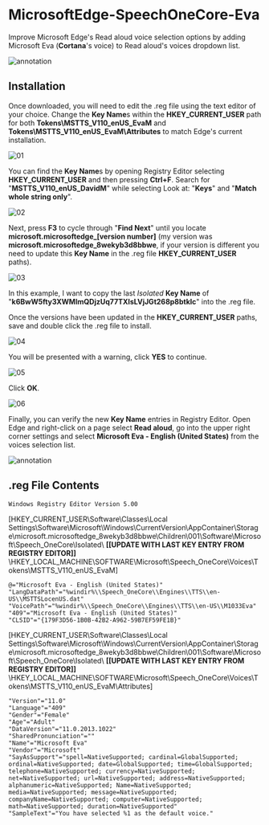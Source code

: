 # MicrosoftEdge-SpeechOneCore-Eva
Improve Microsoft Edge's Read aloud voice selection options by adding Microsoft Eva (**Cortana**'s voice) to Read aloud's voices dropdown list.

![annotation](https://user-images.githubusercontent.com/29287158/46510559-9a59d800-c7fe-11e8-87e4-dd91a8ecee84.png)

## Installation
Once downloaded, you will need to edit the .reg file using the text editor of your choice. Change the **Key Name**s within the **HKEY_CURRENT_USER** path for both **Tokens\MSTTS_V110_enUS_EvaM** and **Tokens\MSTTS_V110_enUS_EvaM\Attributes** to match Edge's current installation. 

![01](https://user-images.githubusercontent.com/29287158/46514618-cf245a00-c813-11e8-9997-e66b5c84a9cb.PNG)

You can find the **Key Name**s by opening Registry Editor selecting **HKEY_CURRENT_USER** and then pressing **Ctrl+F**. Search for "**MSTTS_V110_enUS_DavidM**" while selecting Look at: "**Keys**" and "**Match whole string only**". 

![02](https://user-images.githubusercontent.com/29287158/46512851-df840700-c80a-11e8-9bcd-5161ba4c09fe.PNG)

Next, press **F3** to cycle through "**Find Next**" until you locate **microsoft.microsoftedge_[version number]** (my version was **microsoft.microsoftedge_8wekyb3d8bbwe**, if your version is different you need to update this **Key Name** in the .reg file **HKEY_CURRENT_USER** paths).

![03](https://user-images.githubusercontent.com/29287158/46513242-90d76c80-c80c-11e8-8cbf-5f9a45c16653.PNG)

In this example, I want to copy the last *Isolated* **Key Name** of "**k6BwW5fty3XWMlmQDjzUq77TXIsLVjJGt268p8btklc**" into the .reg file.

Once the versions have been updated in the **HKEY_CURRENT_USER** paths, save and double click the .reg file to install.

![04](https://user-images.githubusercontent.com/29287158/46513547-e95b3980-c80d-11e8-9975-f86503f54934.PNG)

You will be presented with a warning, click **YES** to continue.

![05](https://user-images.githubusercontent.com/29287158/46513593-2d4e3e80-c80e-11e8-89c4-8a9e3337944e.PNG)

Click **OK**.

![06](https://user-images.githubusercontent.com/29287158/46513618-4ce56700-c80e-11e8-8133-99a55787e675.PNG)

Finally, you can verify the new **Key Name** entries in Registry Editor. Open Edge and right-click on a page select **Read aloud**, go into the upper right corner settings and select **Microsoft Eva - English (United States)** from the voices selection list.

![annotation](https://user-images.githubusercontent.com/29287158/46510559-9a59d800-c7fe-11e8-87e4-dd91a8ecee84.png)

## .reg File Contents

```
Windows Registry Editor Version 5.00
```

[HKEY_CURRENT_USER\Software\Classes\Local Settings\Software\Microsoft\Windows\CurrentVersion\AppContainer\Storage\microsoft.microsoftedge_8wekyb3d8bbwe\Children\001\Software\Microsoft\Speech_OneCore\Isolated\ **[[UPDATE WITH LAST KEY ENTRY FROM REGISTRY EDITOR]]** \HKEY_LOCAL_MACHINE\SOFTWARE\Microsoft\Speech_OneCore\Voices\Tokens\MSTTS_V110_enUS_EvaM]

```
@="Microsoft Eva - English (United States)"
"LangDataPath"="%windir%\\Speech_OneCore\\Engines\\TTS\\en-US\\MSTTSLocenUS.dat"
"VoicePath"="%windir%\\Speech_OneCore\\Engines\\TTS\\en-US\\M1033Eva"
"409"="Microsoft Eva - English (United States)"
"CLSID"="{179F3D56-1B0B-42B2-A962-59B7EF59FE1B}"
```
[HKEY_CURRENT_USER\Software\Classes\Local Settings\Software\Microsoft\Windows\CurrentVersion\AppContainer\Storage\microsoft.microsoftedge_8wekyb3d8bbwe\Children\001\Software\Microsoft\Speech_OneCore\Isolated\ **[[UPDATE WITH LAST KEY ENTRY FROM REGISTRY EDITOR]]** \HKEY_LOCAL_MACHINE\SOFTWARE\Microsoft\Speech_OneCore\Voices\Tokens\MSTTS_V110_enUS_EvaM\Attributes]

```
"Version"="11.0"
"Language"="409"
"Gender"="Female"
"Age"="Adult"
"DataVersion"="11.0.2013.1022"
"SharedPronunciation"=""
"Name"="Microsoft Eva"
"Vendor"="Microsoft"
"SayAsSupport"="spell=NativeSupported; cardinal=GlobalSupported; ordinal=NativeSupported; date=GlobalSupported; time=GlobalSupported; telephone=NativeSupported; currency=NativeSupported; net=NativeSupported; url=NativeSupported; address=NativeSupported; alphanumeric=NativeSupported; Name=NativeSupported; media=NativeSupported; message=NativeSupported; companyName=NativeSupported; computer=NativeSupported; math=NativeSupported; duration=NativeSupported"
"SampleText"="You have selected %1 as the default voice."
```
